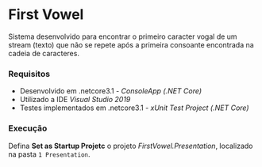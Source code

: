 # First Vowel

Sistema desenvolvido para encontrar o primeiro caracter vogal de um stream (texto) que não se repete após a primeira consoante encontrada na cadeia de caracteres.

### Requisitos

* Desenvolvido em .netcore3.1 - *ConsoleApp (.NET Core)*
* Utilizado a IDE *Visual Studio 2019*
* Testes implementados em  .netcore3.1 - *xUnit Test Project (.NET Core)*

### Execução

Defina **Set as Startup Projetc** o projeto *FirstVowel.Presentation*, localizado na pasta `1 Presentation`.
